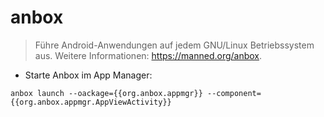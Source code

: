 # anbox

> Führe Android-Anwendungen auf jedem GNU/Linux Betriebssystem aus.
> Weitere Informationen: <https://manned.org/anbox>.

- Starte Anbox im App Manager:

`anbox launch --oackage={{org.anbox.appmgr}} --component={{org.anbox.appmgr.AppViewActivity}}`
